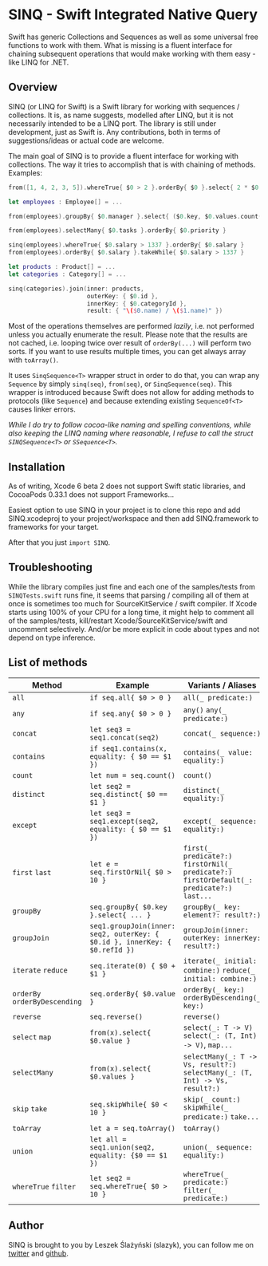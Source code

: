 # SINQ - Swift Integrated Native Query

Swift has generic Collections and Sequences as well as some universal free functions to work with them. What is missing is a fluent interface for chaining subsequent operations that would make working with them easy - like LINQ for .NET. 

## Overview

SINQ (or LINQ for Swift) is a Swift library for working with sequences / collections. It is, as name suggests, modelled after LINQ, but it is not necessarily intended to be a LINQ port. The library is still under development, just as Swift is. Any contributions, both in terms of suggestions/ideas or actual code are welcome.

The main goal of SINQ is to provide a fluent interface for working with collections. The way it tries to accomplish that is with chaining of methods. Examples:

```swift
from([1, 4, 2, 3, 5]).whereTrue{ $0 > 2 }.orderBy{ $0 }.select{ 2 * $0 }

let employees : Employee[] = ...

from(employees).groupBy{ $0.manager }.select{ ($0.key, $0.values.count()) }

from(employees).selectMany{ $0.tasks }.orderBy{ $0.priority }

sinq(employees).whereTrue{ $0.salary > 1337 }.orderBy{ $0.salary }
from(employees).orderBy{ $0.salary }.takeWhile{ $0.salary > 1337 }

let products : Product[] = ...
let categories : Category[] = ...

sinq(categories).join(inner: products,
					  outerKey: { $0.id },
					  innerKey: { $0.categoryId },
					  result: { "\($0.name) / \($1.name)" })

```

Most of the operations themselves are performed *lazily*, i.e. not performed unless you actually enumerate the result. Please note that the results are not cached, i.e. looping twice over result of `orderBy(...)` will perform two sorts. If you want to use results multiple times, you can get always array with `toArray()`.

It uses `SinqSequence<T>` wrapper struct in order to do that, you can wrap any `Sequence` by simply `sinq(seq)`, `from(seq)`, or `SinqSequence(seq)`. This wrapper is introduced because Swift does not allow for adding methods to protocols (like `Sequence`) and because extending existing `SequenceOf<T>` causes linker errors.

*While I do try to follow cocoa-like naming and spelling conventions, while also keeping the LINQ naming where reasonable, I refuse to call the struct `SINQSequence<T>` or `SSequence<T>`.*

## Installation

As of writing, Xcode 6 beta 2 does not support Swift static libraries, and CocoaPods 0.33.1 does not support Frameworks...

Easiest option to use SINQ in your project is to clone this repo and add SINQ.xcodeproj to your project/workspace and then add SINQ.framework to frameworks for your target.

After that you just `import SINQ`.

## Troubleshooting

While the library compiles just fine and each one of the samples/tests  from `SINQTests.swift` runs fine, it seems that parsing / compiling all of them at once is sometimes too much for SourceKitService / swift compiler. If Xcode starts using 100% of your CPU for a long time, it might help to comment all of the samples/tests, kill/restart Xcode/SourceKitService/swift and uncomment selectively. And/or be more explicit in code about types and not depend on type inference.

## List of methods

| Method | Example | Variants / Aliases |
|--------|---------|--------------------|
| `all` | `if seq.all{ $0 > 0 }` | `all(_ predicate:)` |
| `any` | `if seq.any{ $0 > 0 }` | `any()` `any(_ predicate:)` |
| `concat` | `let seq3 = seq1.concat(seq2)` | `concat(_ sequence:)` |
| `contains` | `if seq1.contains(x, equality: { $0 == $1 })` | `contains(_ value: equality:)` |
| `count` | `let num = seq.count()` | `count()` |
| `distinct` | `let seq2 = seq.distinct{ $0 == $1 }` | `distinct(_ equality:)` |
| `except` | `let seq3 = seq1.except(seq2, equality: { $0 == $1 })` | `except(_ sequence: equality:)` |
| `first` `last` | `let e = seq.firstOrNil{ $0 > 10 }` | `first(_ predicate?:)` `firstOrNil(_ predicate?:)` `firstOrDefault(_: predicate?:)` `last...` |
| `groupBy` | `seq.groupBy{ $0.key }.select{ ... }` |  `groupBy(_ key: element?: result?:)` |
| `groupJoin` | `seq1.groupJoin(inner: seq2, outerKey: { $0.id }, innerKey: { $0.refId })`  | `groupJoin(inner: outerKey: innerKey: result?:)` |
| `iterate` `reduce` | `seq.iterate(0) { $0 + $1 }` | `iterate(_ initial: combine:)` `reduce(_ initial: combine:)` |
| `orderBy` `orderByDescending` | `seq.orderBy{ $0.value }` | `orderBy(_ key:)` `orderByDescending(_ key:)` |
| `reverse` | `seq.reverse()` | `reverse()` |
| `select` `map` | `from(x).select{ $0.value }` | `select(_: T -> V)` `select(_: (T, Int) -> V)`, `map...` |
| `selectMany` | `from(x).select{ $0.values }` | `selectMany(_: T -> Vs, result?:)` `selectMany(_: (T, Int) -> Vs, result?:)` |
| `skip` `take` | `seq.skipWhile{ $0 < 10 }` | `skip(_ count:)` `skipWhile(_ predicate:)` `take...` |
| `toArray` | `let a = seq.toArray()` | `toArray()` | `toDictionary` | `let d = seq.toDictionary{ $0.key }` | `toDictionary(_ key: value?:)` `toDictionary(_ keyValue:)` |
| `union` | `let all = seq1.union(seq2, equality: {$0 == $1 })` | `union(_ sequence: equality:)` |
| `whereTrue` `filter` | `let seq2 = seq.whereTrue{ $0 > 10 }` | `whereTrue(_ predicate:)` `filter(_ predicate:)` |

## Author

SINQ is brought to you by Leszek Ślażyński (slazyk), you can follow me on [twitter](https://twitter.com/slazyk) and [github](https://github.com/slazyk). 


